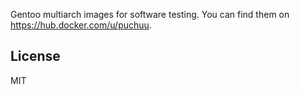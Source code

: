 Gentoo multiarch images for software testing.
You can find them on https://hub.docker.com/u/puchuu.

## License

MIT
